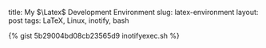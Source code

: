 title: My $\Latex$ Development Environment
slug: latex-environment
layout: post
tags: LaTeX, Linux, inotify, bash


{% gist 5b29004bd08cb23565d9 inotifyexec.sh %}